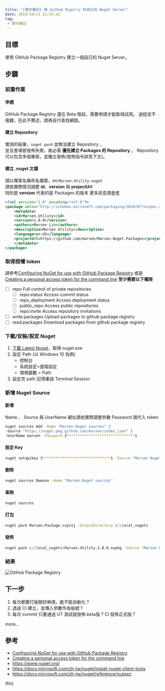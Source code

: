 ```yaml
---
title: "[實作筆記] 用 Github Rigstry 作自已的 Nuget Server"
date: 2019/10/11 11:55:41
tag:
 - 實作筆記 
---
```


## 目標

使用 GitHub Package Registry 建立一個自已的 Nuget Server。

## 步驟

### 前置作業

#### 申請

GitHub Package Registry 還在 Beta 階段，需要申請才能取得試用。
過程並不複雜，在此不贅述，請再自行查找網路。

#### 建立 Repository

實測的結果，`nuget push` 並無法建立 Repository ，  
並且會導致發佈失敗，故必需 **優先建立 Packages 的 Repository** 。
Repository 可以包含多個專案，並獨立發佈(發佈指令詳見下文)。  

#### 建立 .nuget 文檔

請以專案名稱命名檔案，ex:`Marsen.Utility.nuget`  
請依實際情況調整 **id**、**version** 與 **projectUrl**  
特別是 **version** 代表的是 Packages 的版本
更多訊息請[參考](https://docs.microsoft.com/zh-tw/nuget/reference/nuspec)

```xml
<?xml version="1.0" encoding="utf-8"?>
<package xmlns="http://schemas.microsoft.com/packaging/2010/07/nuspec.xsd">
    <metadata>
    <id>Marsen.Utility</id>
    <version>1.0.0</version>
    <authors>Marsen Lin</authors>
    <description>Marsen Utility</description>
    <language>en-US</language>
    <projectUrl>https://github.com/marsen/Marsen.Nuget.Packages</projectUrl>
    </metadata>
</package>
```

### 取得授權 token

請參考[Configuring NuGet for use with GitHub Package Registry](https://help.github.com/en/articles/configuring-nuget-for-use-with-github-package-registry#authenticating-to-github-package-registry) 或是 [Creating a personal access token for the command line](https://help.github.com/en/articles/creating-a-personal-access-token-for-the-command-line)
**至少需要以下權限**

- [ ] repo Full control of private repositories
  - [ ] repo:status Access commit status
  - [ ] repo_deployment Access deployment status
  - [ ] public_repo Access public repositories
  - [ ] repo:invite Access repository invitations
- [ ] write:packages Upload packages to github package registry
- [ ] read:packages Download packages from github package registry

### 下載/安裝/設定 Nuget

1. [下載 Latest Nuget](https://www.nuget.org/downloads)，取得 nuget.exe
2. 設定 Path (以 Windows 10 為例)
    - 控制台
    - 系統設定>進階設定
    - 環境變數 > Path
3. 設定完 path 記得重啟 Terminal Session

### 新增 Nuget Source

#### 新增

Name 、 Source 與 UserName 網址請依實際調整參數
Password 請代入 token

```bash
nuget sources Add -Name "Marsen.Nuget sources" /
-Source "https://nuget.pkg.github.com/marsen/index.json" /
-UserName marsen -Password 3*******************************1
```

#### 設定 Key

```bash
nuget setapikey 3*******************************1 -Source "Marsen Nuget Sources"
```

#### 刪除

```bash
nuget sources Remove -Name "Marsen.Nuget sources"
```

#### 查詢

```bash
nuget sources
```

#### 打包

```bash
nuget pack Marsen.Package.csproj -OutputDirectory c:\local_nugets
```

#### 發佈

```bash
nuget push c:\local_nugets\Marsen.Utility.1.0.0.nupkg -Source "Marsen Nuget Sources"
```

### 結果

![GitHub Package Registry](https://i.imgur.com/Qz5Rv4c.jpg)

## 下一步

1. 每次都要打版號好麻煩，能不能自動化 ?
2. 透過 CI 建立，並傳入參數作為版號 ?
3. 每次 commit 只要通過 UT 測試就發佈.beta版 ? CI 發佈正式版 ?

more...

## 參考

- [Configuring NuGet for use with GitHub Package Registry](https://help.github.com/en/articles/configuring-nuget-for-use-with-github-package-registry#authenticating-to-github-package-registry)
- [Creating a personal access token for the command line](https://help.github.com/en/articles/creating-a-personal-access-token-for-the-command-line)
- <https://www.nuget.org/>
- <https://docs.microsoft.com/zh-tw/nuget/install-nuget-client-tools>
- <https://docs.microsoft.com/zh-tw/nuget/reference/nuspec>

(fin)

